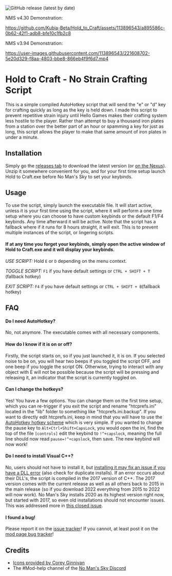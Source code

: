 ![GitHub release (latest by date)](https://img.shields.io/github/v/release/Kubia-Beta/Hold_to_Craft?style=plastic)

NMS v4.30 Demonstration:

https://github.com/Kubia-Beta/Hold_to_Craft/assets/113896543/a895586c-0b62-42f1-adb8-bfe10c1fb2c8

NMS v3.94 Demonstration:

https://user-images.githubusercontent.com/113896543/221608702-5e20d329-f8aa-4803-bbe8-866eb4f9f6d7.mp4





# Hold to Craft - No Strain Crafting Script




This is a simple compiled AutoHotkey script that will send the "e" or "d" key for crafting quickly as long as the key is held down. I made this script to prevent repetitive strain injury until Hello Games makes their crafting system less hostile to the player. Rather than attempt to buy a thousand iron plates from a station over the better part of an hour or spamming a key for just as long, this script allows the player to make that same amount of iron plates in under a minute.
## Installation

Simply go the [releases tab](https://github.com/Kubia-Beta/Hold_to_Craft/releases) to download the latest version (or [on the Nexus](https://www.nexusmods.com/nomanssky/mods/2478?tab=files)). Unzip it somewhere convenient for you, and for your first time setup launch Hold to Craft.exe before No Man's Sky to set your keybinds.
    
## Usage

To use the script, simply launch the executable file. It will start active, unless it is your first time using the script, where it will perform a one time setup where you can choose to have custom keybinds or the default F1/F4 keybinds. Any time afterward it will be active. Note that the script has a fallback where if it runs for 8 hours straight, it will exit. This is to prevent multiple instances of the script, or lingering scripts.

#### If at any time you forget your keybinds, simply open the active window of Hold to Craft.exe and it will display your keybinds.

_USE SCRIPT:_ Hold `E` or `D` depending on the menu context.

_TOGGLE SCRIPT:_ `F1` if you have default settings or `CTRL + SHIFT + T` (fallback hotkey)

_EXIT SCRIPT:_ `F4` if you have default settings or `CTRL + SHIFT + B`(fallback hotkey)
## FAQ

#### Do I need AutoHotkey?

No, not anymore. The executable comes with all necessary components.

#### How do I know if it is on or off?

Firstly, the script starts on, so if you just launched it, it is on. If you selected noise to be on, you will hear two beeps if you toggled the script OFF, and one beep if you toggle the script ON. Otherwise, trying to interact with any object with E will not be possible because the script will be pressing and releasing it, an indicator that the script is currently toggled on.

#### Can I change the hotkeys?

Yes! You have a few options. You can change them on the first time setup, which you can re-trigger if you exit the script and rename "htcprefs.ini" located in the "lib" folder to something like "htcprefs.ini.backup". If you want to directly edit htcprefs.ini, keep in mind that you will have to use the [AutoHotkey hotkey scheme](https://www.autohotkey.com/docs/v2/Hotkeys.htm#Symbols) which is very simple. If you wanted to change the pause key to `Alt+Ctrl+Shift+CapsLock`, you would open the ini, find the top of the file `[controls]` edit the keybind to `!^+capslock`, meaning the full line should now read `pause=!^+capslock`, then save. The new keybind will now work!

#### Do I need to install Visual C++?

No, users should not have to install it, but [installing it may fix an issue if you have a DLL error](https://learn.microsoft.com/en-us/cpp/windows/latest-supported-vc-redist?view=msvc-170) (also check for duplicate installs). If an error occurs about their DLL's, the script is compiled in the 2017 version of C++. The 2017 version comes with the current release as well as all others back to 2015 in the main release (so if you download 2022 everything from 2015 to 2022 will now work). No Man's Sky installs 2020 as its highest version right now, but started with 2017, so even old installations should not encounter issues. This was addressed more in [this closed issue](https://github.com/Kubia-Beta/Hold_to_Craft/issues/9).

#### I found a bug!

Please report it on the [issue tracker](https://github.com/Kubia-Beta/Hold_to_Craft/issues)! If you cannot, at least post it on the [mod page bug tracker](https://www.nexusmods.com/nomanssky/mods/2478?tab=bugs)!

## Credits

 - [Icons provided by Corey Ginnivan](https://www.systemuicons.com/)
 - The #Mod-help channel of the [No Man's Sky Discord](https://discord.gg/22ZAU9H)

